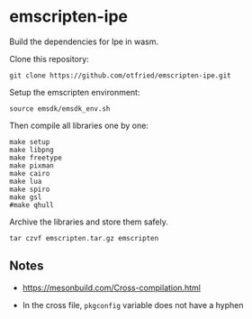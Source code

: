 # emscripten-ipe

Build the dependencies for Ipe in wasm.

Clone this repository:
```
git clone https://github.com/otfried/emscripten-ipe.git
```

Setup the emscripten environment:
```
source emsdk/emsdk_env.sh
```

Then compile all libraries one by one:
```
make setup
make libpng
make freetype
make pixman
make cairo
make lua
make spiro
make gsl
#make qhull
```

Archive the libraries and store them safely.
```
tar czvf emscripten.tar.gz emscripten
```

## Notes

* https://mesonbuild.com/Cross-compilation.html

* In the cross file, `pkgconfig` variable does not have a hyphen


